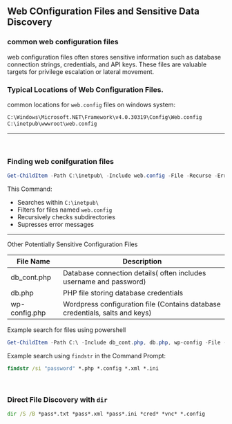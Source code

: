 ##  Web COnfiguration Files and Sensitive Data Discovery

### common web configuration files

web configuration files often stores sensitive information such as database connection strings, credentials, and API keys. These files are valuable targets for privilege escalation or lateral movement.


### Typical Locations of Web Configuration Files.

common locations for `web.config` files on windows system:

```cmd
C:\Windows\Microsoft.NET\Framework\v4.0.30319\Config\Web.config
C:\inetpub\wwwroot\web.config
```

---

</br>

### Finding web conifguration files

```powershell
Get-ChildItem -Path C:\inetpub\ -Include web.config -File -Recurse -ErrorAction SilentlyContinue
```

This Command:

*   Searches within `C:\inetpub\` 
*   Filters for files named `web.config`
*   Recursively checks subdirectories
*   Supresses error messages



---

Other Potentially Sensitive Configuration Files

|File Name | Description |
|----------|-------------|
|db_cont.php|  Database connection details( often includes username and password) |
|db.php| PHP file storing database credentials|
| wp-config.php| Wordpress configuration file (Contains database credentials, salts and keys)|

Example search for files using powershell

```powershell
Get-ChildItem -Path C:\ -Include db_cont.php, db.php, wp-config -File -Recurse -ErrorAction SilentlyContinue
```

Example search using `findstr` in the Command Prompt:

```cmd
findstr /si "password" *.php *.config *.xml *.ini
```

</br>

### Direct File Discovery with `dir`

```cmd
dir /S /B *pass*.txt *pass*.xml *pass*.ini *cred* *vnc* *.config
```


